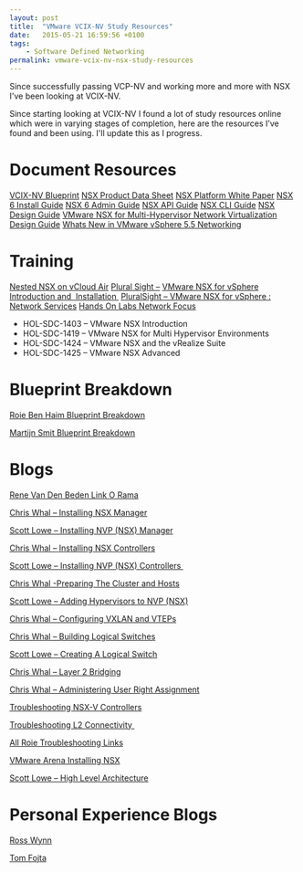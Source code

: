 ```yaml
---
layout: post
title:  "VMware VCIX-NV Study Resources"
date:   2015-05-21 16:59:56 +0100
tags:
    - Software Defined Networking
permalink: vmware-vcix-nv-nsx-study-resources
---
```

Since successfully passing VCP-NV and working more and more with NSX I've been looking at VCIX-NV.

Since starting looking at VCIX-NV I found a lot of study resources online which were in varying stages of completion, here are the resources I’ve found and been using. I'll update this as I progress.
<h1>Document Resources</h1>
<a href="http://nbtplus.com/img/cms/BluePrints/3.VMware/4.Network%20Virtualization/VCIX-NV-Exam-Blueprint-Guide-v1_7.pdf" target="_blank">VCIX-NV Blueprint</a>  
<a href="http://www.vmware.com/files/pdf/products/nsx/VMware-NSX-Datasheet.pdf?src=vmw_so_vex_dcaul_99" target="_blank">NSX Product Data Sheet</a>  
<a href="http://www.vmware.com/files/pdf/products/nsx/VMware-NSX-Network-Virtualization-Platform-WP.pdf?src=vmw_so_vex_dcaul_99" target="_blank">NSX Platform White Paper</a>  
<a href="http://pubs.vmware.com/NSX-6/topic/com.vmware.ICbase/PDF/nsx_6_install.pdf?src=vmw_so_vex_dcaul_99" target="_blank">NSX 6 Install Guide</a>  
<a href="http://pubs.vmware.com/NSX-6/topic/com.vmware.ICbase/PDF/nsx_6_admin.pdf?src=vmw_so_vex_dcaul_99" target="_blank">NSX 6 Admin Guide</a>  
<a href="http://pubs.vmware.com/NSX-6/topic/com.vmware.ICbase/PDF/nsx_604_api.pdf?src=vmw_so_vex_dcaul_99" target="_blank">NSX API Guide</a>  
<a href="http://pubs.vmware.com/NSX-6/topic/com.vmware.ICbase/PDF/nsx_60_cli.pdf?src=vmw_so_vex_dcaul_99" target="_blank">NSX CLI Guide</a>  
<a href="http://www.vmware.com/files/pdf/products/nsx/vmw-nsx-network-virtualization-design-guide.pdf?src=vmw_so_vex_dcaul_99" target="_blank">NSX Design Guide</a>  
<a href="https://communities.vmware.com/servlet/JiveServlet/previewBody/27611-102-2-37003/NSX-MH-DesignGuidev4.2_Final.pdf?src=vmw_so_vex_dcaul_99" target="_blank">VMware NSX for Multi-Hypervisor Network Virtualization Design Guide</a>  
<a href="http://www.vmware.com/files/pdf/techpaper/VMware-Whats-New-in-VMware-vSphere-Networking.pdf?src=vmw_so_vex_dcaul_99" target="_blank">Whats New in VMware vSphere 5.5 Networking</a>  
<h1>Training</h1>
<a href="http://blogs.vmware.com/vcloud/2015/04/nested-esxi-vcloud-air.html?src=vmw_so_vex_dcaul_99" target="_blank">Nested NSX on vCloud Air</a>  
<a href="http://www.pluralsight.com/courses/vmware-nsx-intro-installation" target="_blank">Plural Sight –</a> <a href="http://www.pluralsight.com/courses/vmware-nsx-intro-installation" target="_blank">VMware NSX for vSphere Introduction and  Installation </a>  
<a href="http://www.pluralsight.com/courses/vmware-nsx-vsphere-network-services" target="_blank">PluralSight – VMware NSX for vSphere : Network Services</a>  
<a href="http://labs.hol.vmware.com/HOL/catalogs/catalog/130?src=vmw_so_vex_dcaul_99" target="_blank">Hands On Labs Network Focus</a>  
<ul>
	<li>HOL-SDC-1403 – VMware NSX Introduction</li>
	<li>HOL-SDC-1419 – VMware NSX for Multi Hypervisor Environments</li>
	<li>HOL-SDC-1424 – VMware NSX and the vRealize Suite</li>
	<li>HOL-SDC-1425 – VMware NSX Advanced</li>
</ul>
<h1>Blueprint Breakdown</h1>
<a href="http://www.routetocloud.com/certifications/vcix-nv/" target="_blank">Roie Ben Haim Blueprint Breakdown</a>

<a href="http://lostdomain.org/vcix-nv-study-guide/" target="_blank">Martijn Smit Blueprint Breakdown</a>
<h1>Blogs</h1>
<a href="http://vcdx133.com/2014/10/05/nsx-link-o-rama/" target="_blank">Rene Van Den Beden Link O Rama</a>

<a href="http://wahlnetwork.com/2014/04/28/working-nsx-deploying-nsx-manager/" target="_blank">Chris Whal – Installing NSX Manager</a>

<a href="http://blog.scottlowe.org/2013/08/19/learning-nvp-part-3-nvp-manager/" target="_blank">Scott Lowe – Installing NVP (NSX) Manager</a>

<a href="http://wahlnetwork.com/2014/06/02/working-nsx-deploying-nsx-controllers-via-gui-api/" target="_blank">Chris Whal – Installing NSX Controllers</a>

<a href="http://blog.scottlowe.org/2013/08/16/learning-nvp-part-2-nvp-controllers/" target="_blank">Scott Lowe – Installing NVP (NSX) Controllers </a>

<a href="http://wahlnetwork.com/2014/06/12/working-nsx-preparing-cluster-hosts/" target="_blank">Chris Whal -Preparing The Cluster and Hosts</a>

<a href="http://blog.scottlowe.org/2013/08/22/learning-nvp-part-4-adding-hypervisors-to-nvp/" target="_blank">Scott Lowe – Adding Hypervisors to NVP (NSX)</a>

<a href="http://wahlnetwork.com/2014/07/07/working-nsx-configuring-vxlan-vteps/" target="_blank">Chris Whal – Configuring VXLAN and VTEPs</a>

<a href="http://wahlnetwork.com/2014/11/10/working-nsx-fixing-vteps-building-logical-switches/" target="_blank">Chris Whal – Building Logical Switches</a>

<a href="http://blog.scottlowe.org/2013/09/06/learning-nvp-part-5-creating-a-logical-network/" target="_blank">Scott Lowe – Creating A Logical Switch</a>

<a href="http://wahlnetwork.com/2014/11/17/working-nsx-layer-2-bridging/" target="_blank">Chris Whal – Layer 2 Bridging</a>

<a href="http://wahlnetwork.com/2014/05/06/working-nsx-assigning-user-permissions/" target="_blank">Chris Whal – Administering User Right Assignment</a>

<a href="http://www.routetocloud.com/2014/11/troubleshooting-nsx-v-controller/" target="_blank">Troubleshooting NSX-V Controllers</a>

<a href="http://www.routetocloud.com/2014/12/nsx-v-troubleshooting-connectivity-in-l2-segment/" target="_blank">Troubleshooting L2 Connectivity </a>

<a href="http://www.routetocloud.com/troubleshooting-links/" target="_blank">All Roie Troubleshooting Links</a>

<a href="http://www.vmwarearena.com/2015/01/vmware-nsx-installation-part-2-nsx-lab-design-deploying-nsx-manager.html" target="_blank">VMware Arena Installing NSX</a>

<a href="http://blog.scottlowe.org/2013/05/21/learning-nvp-part-1-high-level-architecture/" target="_blank">Scott Lowe – High Level Architecture</a>
<h1>Personal Experience Blogs</h1>
<a href="http://www.wynner.eu/computing/my-vcix-nv-exam-experience/" target="_blank">Ross Wynn</a>

<a href="https://fojta.wordpress.com/2014/12/02/vcix-nv-exam-experience/" target="_blank">Tom Fojta</a>
